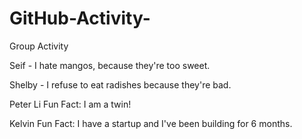 # GitHub-Activity-
Group Activity

Seif - I hate mangos, because they're too sweet.

Shelby - I refuse to eat radishes because they're bad.

Peter Li
Fun Fact: I am a twin!

Kelvin
Fun Fact: I have a startup and I've been building for 6 months.


